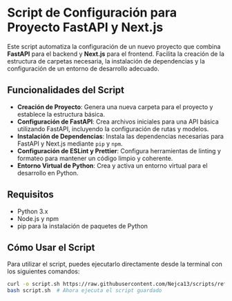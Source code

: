 # Script de Configuración para Proyecto FastAPI y Next.js

Este script automatiza la configuración de un nuevo proyecto que combina **FastAPI** para el backend y **Next.js** para el frontend. Facilita la creación de la estructura de carpetas necesaria, la instalación de dependencias y la configuración de un entorno de desarrollo adecuado.

## Funcionalidades del Script

- **Creación de Proyecto**: Genera una nueva carpeta para el proyecto y establece la estructura básica.
- **Configuración de FastAPI**: Crea archivos iniciales para una API básica utilizando FastAPI, incluyendo la configuración de rutas y modelos.
- **Instalación de Dependencias**: Instala las dependencias necesarias para FastAPI y Next.js mediante `pip` y `npm`.
- **Configuración de ESLint y Prettier**: Configura herramientas de linting y formateo para mantener un código limpio y coherente.
- **Entorno Virtual de Python**: Crea y activa un entorno virtual para el desarrollo en Python.

## Requisitos

- Python 3.x
- Node.js y npm
- pip para la instalación de paquetes de Python

## Cómo Usar el Script

Para utilizar el script, puedes ejecutarlo directamente desde la terminal con los siguientes comandos:

```bash
curl -o script.sh https://raw.githubusercontent.com/Nejca13/scripts/refs/heads/main/next_fastapi.sh
bash script.sh  # Ahora ejecuta el script guardado
```
